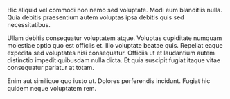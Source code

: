 Hic aliquid vel commodi non nemo sed voluptate. Modi eum blanditiis nulla. Quia debitis praesentium autem voluptas ipsa debitis quis sed necessitatibus.
 Ullam debitis consequatur voluptatem atque. Voluptas cupiditate numquam molestiae optio quo est officiis et. Illo voluptate beatae quis. Repellat eaque expedita sed voluptates nisi consequatur. Officiis ut et laudantium autem distinctio impedit quibusdam nulla dicta. Et quia suscipit fugiat itaque vitae consequatur pariatur at totam.
 Enim aut similique quo iusto ut. Dolores perferendis incidunt. Fugiat hic quidem neque voluptatem rem.